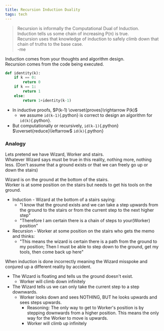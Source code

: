 ```yaml
---
title: Recursion Induction Duality
tags: tech
---
```


> Recursion is informally the Computational Dual of Induction.  
> Induction tells us some chain of increasing P(n) is true.    
> Recursion uses that knowledge of induction to safely climb down that chain of truths to the base case.  
> -me  

Induction comes from your thoughts and algorithm design.  
Recursion comes from the code being executed.  

``` python
def identity(k):
    if k == 0:
        return 0
    if k == 1:
        return 1
    else:
        return 1+identity(k-1)

```

* In inductive proofs, $P(k-1) \overset{proves}\rightarrow P(k)$
  * we assume `id(k-1)`{.python} is correct to design an algorithm for `id(k)`{.python}.  
* But computationally or recursively, 
`id(k-1)`{.python} $\overset{reduce}\leftarrow$ `id(k)`{.python} 



### Analogy

Lets pretend we have Wizard, Worker and stairs.   
Whatever Wizard says must be true in this reality, nothing more, nothing less. (Don't assume that a ground exists or that we can freely go up or down the stairs)

Wizard is on the ground at the bottom of the stairs.  
Worker is at some position on the stairs but needs to get his tools on the ground.  

* Induction - Wizard at the bottom of a stairs saying: 
  * "I know that the ground exists and we can take a step upwards from the ground to the stairs or from the current step to the next higher step"
  * "Therefore I am certain there is a chain of steps to your(Worker) position"
* Recursion - Worker at some position on the stairs who gets the memo and thinks: 
  * "This means the wizard is certain there is a path from the ground to my position; Then I must be able to step down to the ground, get my tools, then come back up here"

When induction is done incorrectly meaning the Wizard misspoke and conjured up a different reality by accident.  

* The Wizard is floating and tells us the ground doesn't exist.
    * Worker will climb down infinitely
* The Wizard tells us we can only take the current step to a step downwards.
    * Worker looks down and sees NOTHING, BUT he looks upwards and sees steps upwards.
      * Reasoning: The only way to get to Worker's position is by stepping downwards from a higher position. This means the only way for the Worker to move is upwards.
      * Worker will climb up infinitely



